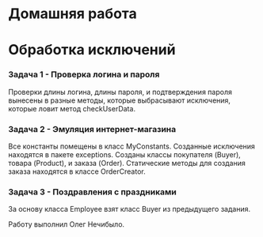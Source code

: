 # Домашняя работа
# Обработка исключений
### Задача 1 - Проверка логина и пароля
Проверки длины логина, длины пароля, и подтверждения пароля вынесены в разные методы, которые выбрасывают исключения, которые ловит метод checkUserData.
### Задача 2 - Эмуляция интернет-магазина
Все константы помещены в класс MyConstants. Созданные исключения находятся в пакете exceptions. Созданы классы покупателя (Buyer), товара (Product), и заказа (Order). Статические методы для создания заказа находятся в классе OrderCreator.
### Задача 3 - Поздравления с праздниками
За основу класса Employee взят класс Buyer из предыдущего задания.

Работу выполнил Олег Нечибыло.